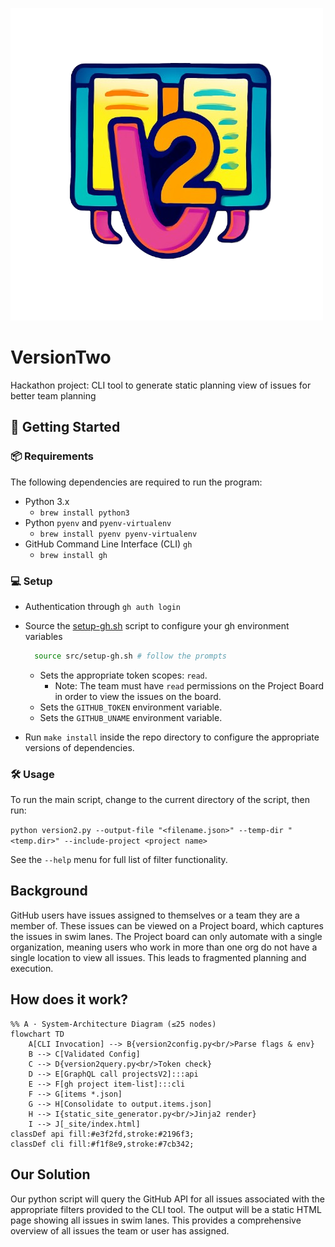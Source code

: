 ![App icon](images/FullSizeIcon.png)

# VersionTwo

Hackathon project: CLI tool to generate static planning view of issues for better team planning

## 🚀 Getting Started

### 📦 Requirements

The following dependencies are required to run the program:

- Python 3.x
  - `brew install python3`
- Python `pyenv` and `pyenv-virtualenv`
  - `brew install pyenv pyenv-virtualenv`
- GitHub Command Line Interface (CLI) `gh`
  - `brew install gh`

### 💻 Setup

- Authentication through `gh auth login`
- Source the [setup-gh.sh](src/setup-gh.sh) script to configure your gh environment variables
  
  ```bash
    source src/setup-gh.sh # follow the prompts
  ```

  - Sets the appropriate token scopes: `read`.
    - Note: The team must have `read` permissions on the Project Board in order to view the issues on the board.
  - Sets the `GITHUB_TOKEN` environment variable.
  - Sets the `GITHUB_UNAME` environment variable.
- Run `make install` inside the repo directory to configure the appropriate versions of dependencies.

### 🛠 Usage

To run the main script, change to the current directory of the script, then run:

`python version2.py --output-file "<filename.json>" --temp-dir "<temp.dir>" --include-project <project name>`

See the `--help` menu for full list of filter functionality.

## Background

GitHub users have issues assigned to themselves or a team they are a member of. These issues can be viewed on a 
Project board, which captures the issues in swim lanes. The Project board can only automate with a single organization,
meaning users who work in more than one org do not have a single location to view all issues. This leads to fragmented
planning and execution.

## How does it work?

```mermaid
%% A · System-Architecture Diagram (≤25 nodes)
flowchart TD
    A[CLI Invocation] --> B{version2config.py<br/>Parse flags & env}
    B --> C[Validated Config]
    C --> D{version2query.py<br/>Token check}
    D --> E[GraphQL call projectsV2]:::api
    E --> F[gh project item-list]:::cli
    F --> G[items *.json]
    G --> H[Consolidate to output.items.json]
    H --> I{static_site_generator.py<br/>Jinja2 render}
    I --> J[_site/index.html]
classDef api fill:#e3f2fd,stroke:#2196f3;
classDef cli fill:#f1f8e9,stroke:#7cb342;
```

## Our Solution

Our python script will query the GitHub API for all issues associated with the appropriate filters provided to the CLI
tool. The output will be a static HTML page showing all issues in swim lanes. This provides a comprehensive overview
of all issues the team or user has assigned.

